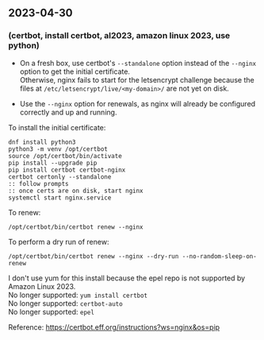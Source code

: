 ## 2023-04-30  
### (certbot, install certbot, al2023, amazon linux 2023, use python)  
  
- On a fresh box, use certbot's `--standalone` option instead of the `--nginx` option to get the initial certificate.  
  Otherwise, nginx fails to start for the letsencrypt challenge because the files at `/etc/letsencrypt/live/<my-domain>/` are not yet on disk.  
  
- Use the `--nginx` option for renewals, as nginx will already be configured correctly and up and running.  
  
To install the initial certificate:  
  
    dnf install python3  
    python3 -m venv /opt/certbot  
    source /opt/certbot/bin/activate  
    pip install --upgrade pip  
    pip install certbot certbot-nginx  
    certbot certonly --standalone  
    :: follow prompts  
    :: once certs are on disk, start nginx  
    systemctl start nginx.service  
  
  
To renew:  
  
    /opt/certbot/bin/certbot renew --nginx  
  
To perform a dry run of renew:  
  
    /opt/certbot/bin/certbot renew --nginx --dry-run --no-random-sleep-on-renew  
  
I don't use yum for this install because the epel repo is not supported by Amazon Linux 2023.  
No longer supported: `yum install certbot`  
No longer supported: `certbot-auto`  
No longer supported: `epel`  
  
Reference: https://certbot.eff.org/instructions?ws=nginx&os=pip  
